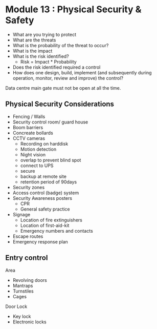 # Module 13 : Physical Security & Safety
- What are you trying to protect
- What are the threats
- What is the probability of the threat to occur?
- What is the impact
- What is the risk identified?
  - Risk = Impact * Probability
- Does the risk identified required a control
- How does one design, build, implement (and subsequently during operation, monitor, review and improve) the control?

Data centre main gate must not be open at all the time.

## Physical Security Considerations
- Fencing / Walls
- Security control room/ guard house
- Boom barriers
- Concreate bollards
- CCTV cameras
  - Recording on harddisk
  - Motion detection
  - Night vision
  - overlap to prevent blind spot
  - connect to UPS
  - secure
  - backup at remote site
  - retention period of 90days
- Security zones
- Access control (badge) system
- Security Awareness posters
  - CPR
  - General safety practice
- Signage
  - Location of fire extinguishers
  - Location of first-aid-kit
  - Emergency numbers and contacts
- Escape routes
- Emergency response plan
    
## Entry control
Area
- Revolving doors
- Mantraps
- Turnstiles
- Cages

Door Lock
- Key lock
- Electronic locks
